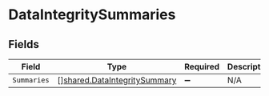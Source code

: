 # DataIntegritySummaries


## Fields

| Field                                                                               | Type                                                                                | Required                                                                            | Description                                                                         |
| ----------------------------------------------------------------------------------- | ----------------------------------------------------------------------------------- | ----------------------------------------------------------------------------------- | ----------------------------------------------------------------------------------- |
| `Summaries`                                                                         | [][shared.DataIntegritySummary](../../../pkg/models/shared/dataintegritysummary.md) | :heavy_minus_sign:                                                                  | N/A                                                                                 |